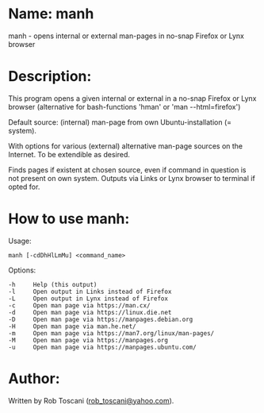 # Name: manh
manh - opens internal or external man-pages in no-snap Firefox or Lynx browser

# Description:
This program opens a given internal or external in a no-snap Firefox or Lynx browser (alternative for bash-functions 'hman' or 'man --html=firefox')

Default source: (internal) man-page from own Ubuntu-installation (= system).

With options for various (external) alternative man-page sources on the Internet. To be extendible as desired.

Finds pages if existent at chosen source, even if command in question is not present on own system.
Outputs via Links or Lynx browser to terminal if opted for.

# How to use manh:
Usage:

	manh [-cdDhHlLmMu] <command_name>

Options:

	-h     Help (this output)
	-l     Open output in Links instead of Firefox
	-L     Open output in Lynx instead of Firefox
	-c     Open man page via https://man.cx/
	-d     Open man page via https://linux.die.net
	-D     Open man page via https://manpages.debian.org
	-H     Open man page via man.he.net/
	-m     Open man page via https://man7.org/linux/man-pages/
	-M     Open man page via https://manpages.org
	-u     Open man page via https://manpages.ubuntu.com/

# Author:
Written by Rob Toscani (rob_toscani@yahoo.com).
